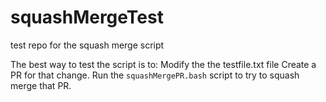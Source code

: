# squashMergeTest
test repo for the squash merge script

The best way to test the script is to:
    Modify the the testfile.txt file
    Create a PR for that change.
    Run the `squashMergePR.bash` script to try to squash merge that PR.
